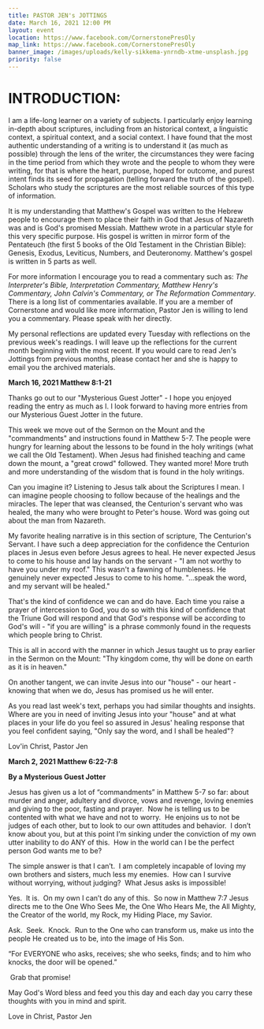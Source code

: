 ```yaml
---
title: PASTOR JEN's JOTTINGS
date: March 16, 2021 12:00 PM
layout: event
location: https://www.facebook.com/CornerstonePresOly
map_link: https://www.facebook.com/CornerstonePresOly
banner_image: /images/uploads/kelly-sikkema-ynrndb-xtme-unsplash.jpg
priority: false
---
```

# **INTRODUCTION:**

I am a life-long learner on a variety of subjects.  I particularly enjoy learning in-depth about scriptures, including from an historical context, a linguistic context, a spiritual context, and a social context. I have found that the most authentic understanding of a writing is to understand it (as much as possible) through the lens of the writer, the circumstances they were facing in the time period from which they wrote and the people to whom they were writing, for that is where the heart, purpose, hoped for outcome, and purest intent finds its seed for propagation (telling forward the truth of the gospel). Scholars who study the scriptures are the most reliable sources of this type of information.

It is my understanding that Matthew's Gospel was written to the Hebrew people to encourage them to place their faith in God that Jesus of Nazareth was and is God's promised Messiah.  Matthew wrote in a particular style for this very specific purpose. His gospel is written in mirror form of the Pentateuch (the first 5 books of the Old Testament in the Christian Bible): Genesis, Exodus, Leviticus, Numbers, and Deuteronomy. Matthew's gospel is written in 5 parts as well.  

For more information I encourage you to read a commentary such as: *The Interpreter's Bible, Interpretation Commentary, Matthew Henry's Commentary, John Calvin's Commentary, or The Reformation Commentary*. There is a long list of commentaries available. If you are a member of Cornerstone and would like more information, Pastor Jen is willing to lend you a commentary. Please speak with her directly.

My personal reflections are updated every Tuesday with reflections on the previous week's readings. I will leave up the reflections for the current month beginning with the most recent. If you would care to read Jen's Jottings from previous months, please contact her and she is happy to email you the archived materials.

**March 16, 2021 Matthew 8:1-21**

Thanks go out to our "Mysterious Guest Jotter" - I hope you enjoyed reading the entry as much as I.  I look forward to having more entries from our Mysterious Guest Jotter in the future.

This week we move out of the Sermon on the Mount and the "commandments" and instructions found in Matthew 5-7. The people were hungry for learning about the lessons to be found in the holy writings (what we call the Old Testament). When Jesus had finished teaching and came down the mount, a "great crowd" followed. They wanted more! More truth and more understanding of the wisdom that is found in the holy writings. 

Can you imagine it? Listening to Jesus talk about the Scriptures I mean. I can imagine people choosing to follow because of the healings and the miracles. The leper that was cleansed, the Centurion's servant who was healed, the many who were  brought to Peter's house.  Word was going out about the man from Nazareth.

My favorite healing narrative is in this section of scripture, The Centurion's Servant. I have such a deep appreciation for the confidence the Centurion places in Jesus even before Jesus agrees to heal. He never expected Jesus to come to his house and lay hands on the servant - "I am not worthy to have you under my roof." This wasn't a fawning of humbleness. He genuinely never expected Jesus to come to his home. "...speak the word, and my servant will be healed."

That's the kind of confidence we can and do have. Each time you raise a prayer of intercession to God, you do so with this kind of confidence that the Triune God will respond and that God's response will be according to God's will - "if you are willing" is a phrase commonly found in the requests which people bring to Christ. 

This is all in accord with the manner in which Jesus taught us to pray earlier in the Sermon on the Mount: "Thy kingdom come, thy will be done on earth as it is in heaven."  

On another tangent, we can invite Jesus into our "house" - our heart - knowing that when we do, Jesus has promised us he will enter.

As you read last week's text, perhaps you had similar thoughts and insights. Where are you in need of inviting Jesus into your "house" and at what places in your life do you feel so assured in Jesus' healing response that you feel confident saying, "Only say the word, and I shall be healed"?

Lov'in  Christ, Pastor Jen



**March 2, 2021 Matthew 6:22-7:8**

**By a Mysterious Guest Jotter**

Jesus has given us a lot of “commandments” in Matthew 5-7 so far: about murder and anger, adultery and divorce, vows and revenge, loving enemies and giving to the poor, fasting and prayer.  Now he is telling us to be contented with what we have and not to worry.  He enjoins us to not be judges of each other, but to look to our own attitudes and behavior.  I don’t know about you, but at this point I’m sinking under the conviction of my own utter inability to do ANY of this.  How in the world can I be the perfect person God wants me to be?

The simple answer is that I can’t.  I am completely incapable of loving my own brothers and sisters, much less my enemies.  How can I survive without worrying, without judging?  What Jesus asks is impossible!

Yes.  It is.  On my own I can’t do any of this.  So now in Matthew 7:7 Jesus directs me to the One Who Sees Me, the One Who Hears Me, the All Mighty, the Creator of the world, my Rock, my Hiding Place, my Savior.

Ask.  Seek.  Knock.  Run to the One who can transform us, make us into the people He created us to be, into the image of His Son. 

“For EVERYONE who asks, receives; she who seeks, finds; and to him who knocks, the door will be opened.” 

 Grab that promise!

May God's Word bless and feed you this day and each day you carry these thoughts with you in mind and spirit.

Love in Christ, Pastor Jen